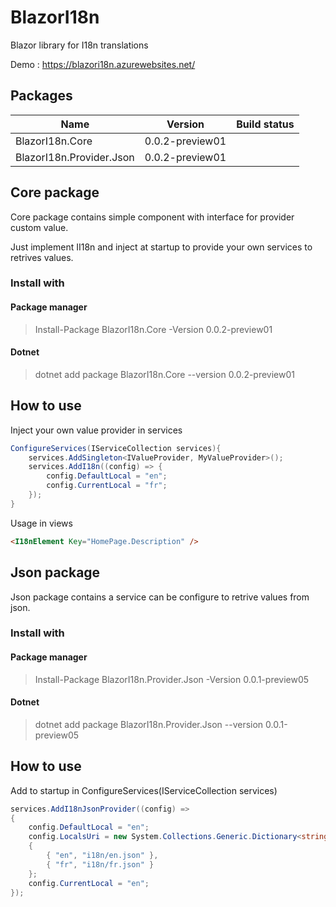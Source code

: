 # BlazorI18n
Blazor library for I18n translations

Demo : https://blazori18n.azurewebsites.net/

## Packages
| Name        | Version           | Build status  |
| ------------- |:-------------:| -----|
| BlazorI18n.Core     | 0.0.2-preview01 | |
| BlazorI18n.Provider.Json      | 0.0.2-preview01 | |


## Core package
Core package contains simple component with interface for provider custom value.

Just implement II18n and inject at startup to provide your own services to retrives values.

### Install with 
#### Package manager
> Install-Package BlazorI18n.Core -Version 0.0.2-preview01
#### Dotnet
> dotnet add package BlazorI18n.Core --version 0.0.2-preview01

## How to use 
Inject your own value provider in services
```csharp
ConfigureServices(IServiceCollection services){
	services.AddSingleton<IValueProvider, MyValueProvider>();
	services.AddI18n((config) => {
		config.DefaultLocal = "en";
		config.CurrentLocal = "fr";
	});
}
```

Usage in views 
```html
<I18nElement Key="HomePage.Description" />
```
## Json package
Json package contains a service can be configure to retrive values from json.

### Install with 
#### Package manager
> Install-Package BlazorI18n.Provider.Json -Version 0.0.1-preview05
#### Dotnet
> dotnet add package BlazorI18n.Provider.Json --version 0.0.1-preview05

## How to use 
Add to startup in ConfigureServices(IServiceCollection services)
```csharp
services.AddI18nJsonProvider((config) =>
{
	config.DefaultLocal = "en";
	config.LocalsUri = new System.Collections.Generic.Dictionary<string, string>
	{
		{ "en", "i18n/en.json" },
		{ "fr", "i18n/fr.json" }
	};
	config.CurrentLocal = "en";
});

```

